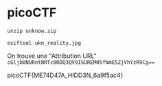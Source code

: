 # picoCTF

`unzip unknow.zip`

`exiftool ukn_reality.jpg`

On trouve une "Attribution URL" `cGljb0NURntNRTc0RDQ3QV9ISUREM05fNmE5ZjVhYzR9Cg==`

picoCTF{ME74D47A_HIDD3N_6a9f5ac4}
